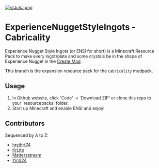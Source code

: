 [![vtJuVJ.png](https://s1.ax1x.com/2022/08/13/vtJuVJ.png)](https://imgtu.com/i/vtJuVJ)

# ExperienceNuggetStyleIngots - Cabricality

Experience Nugget Style Ingots (or ENSI for short) is a Minecraft Resource Pack to make every ingot/plate and some crystals be in the shape of Experience Nugget in the [Create Mod](https://github.com/Creators-of-Create/Create).

This branch is the expansion resource pack for the `Cabricality` modpack.

## Usage

1. In Github website, click 'Code' -> 'Download ZIP' or clone this repo to your 'resourcepacks' folder.
2. Start up Minecraft and enable ENSI and enjoy!



## Contributors

Sequenced by A to Z:

- [hrsthrt74](https://github.com/hrsthrt74)
- [KrLite](https://github.com/KrLite)
- [Mattersstream](https://github.com/Mtstream)
- [Yjn024](https://github.com/JieningYu)
